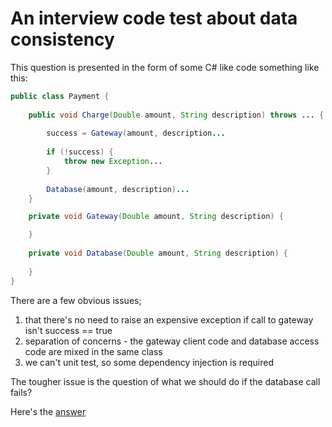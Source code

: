 # An interview code test about data consistency
This question is presented in the form of some C# like code something like this:

```java
public class Payment {
    
    public void Charge(Double amount, String description) throws ... {
        
        success = Gateway(amount, description...
        
        if (!success) {
            throw new Exception...
        }
        
        Database(amount, description)...
    }

    private void Gateway(Double amount, String description) {

    }
    
    private void Database(Double amount, String description) {
        
    }
}
```
There are a few obvious issues;
1. that there's no need to raise an expensive exception if call to gateway isn't success == true
2. separation of concerns - the gateway client code and database access code are mixed in the same class
3. we can't unit test, so some dependency injection is required

The tougher issue is the question of what we should do if the database call fails?

Here's the [answer](src/Payment.java)
